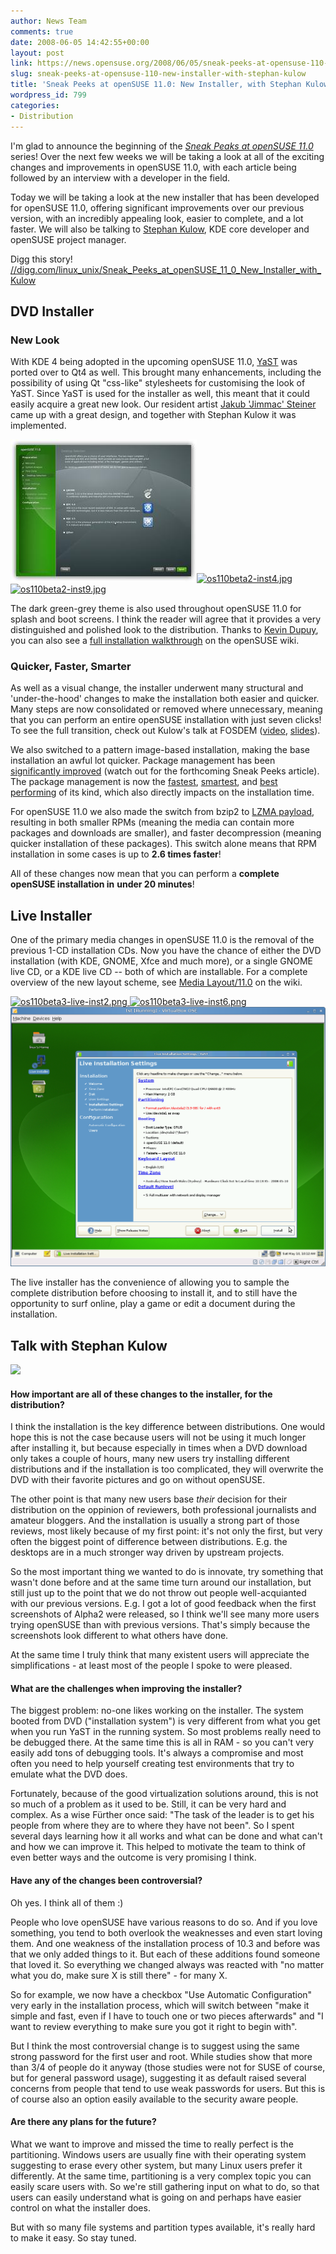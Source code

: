 ```yaml
---
author: News Team
comments: true
date: 2008-06-05 14:42:55+00:00
layout: post
link: https://news.opensuse.org/2008/06/05/sneak-peeks-at-opensuse-110-new-installer-with-stephan-kulow/
slug: sneak-peeks-at-opensuse-110-new-installer-with-stephan-kulow
title: 'Sneak Peeks at openSUSE 11.0: New Installer, with Stephan Kulow'
wordpress_id: 799
categories:
- Distribution
---
```


I'm glad to announce the beginning of the [_Sneak Peaks at openSUSE 11.0_](//news.opensuse.org/category/sneak-peeks/) series! Over the next few weeks we will be taking a look at all of the exciting changes and improvements in openSUSE 11.0, with each article being followed by an interview with a developer in the field.

Today we will be taking a look at the new installer that has been developed for openSUSE 11.0, offering significant improvements over our previous version, with an incredibly appealing look, easier to complete, and a lot faster. We will also be talking to [Stephan Kulow](//www.kdedevelopers.org/blog/124), KDE core developer and openSUSE project manager.

Digg this story! [//digg.com/linux_unix/Sneak_Peeks_at_openSUSE_11_0_New_Installer_with_Kulow](//digg.com/linux_unix/Sneak_Peeks_at_openSUSE_11_0_New_Installer_with_Kulow)

<!-- more -->

## DVD Installer







### New Look


With KDE 4 being adopted in the upcoming openSUSE 11.0, [YaST](//opensuse.org/YaST) was ported over to Qt4 as well. This brought many enhancements, including the possibility of using Qt "css-like" stylesheets for customising the look of YaST. Since YaST is used for the installer as well, this meant that it could easily acquire a great new look. Our resident artist [Jakub 'Jimmac' Steiner](//jimmac.musichall.cz/) came up with a great design, and together with Stephan Kulow it was implemented.

[![Desktop Selection](/wp-content/uploads/2008/05/os110beta2-inst6_thumb.jpg)](//files.opensuse.org/opensuse/en/6/68/OS11.0beta2-inst6.jpg)[![os110beta2-inst4.jpg](/wp-content/uploads/2008/06/os110beta2-inst4.jpg)](//files.opensuse.org/opensuse/en/e/e4/Opensusedvd-install7.png)[![os110beta2-inst9.jpg](/wp-content/uploads/2008/06/os110beta2-inst9.jpg)](//files.opensuse.org/opensuse/en/3/35/Opensusedvd-install15.png)

The dark green-grey theme is also used throughout openSUSE 11.0 for splash and boot screens. I think the reader will agree that it provides a very distinguished and polished look to the distribution. Thanks to [Kevin Dupuy](//en.opensuse.org/User:Kdupuy9), you can also see a [full installation walkthrough](//en.opensuse.org/Installation/11.0_DVD_Install) on the openSUSE wiki.


### Quicker, Faster, Smarter


As well as a visual change, the installer underwent many structural and 'under-the-hood' changes to make the installation both easier and quicker. Many steps are now consolidated or removed where unnecessary, meaning that you can perform an entire openSUSE installation with just seven clicks! To see the full transition, check out Kulow's talk at FOSDEM ([video](//tube.opensuse.org/fosdem08/fosdem08_day1_02_coolo.ogg), [slides](//files.opensuse.org/opensuse/en/4/4b/Outlook110.pdf)).

We also switched to a pattern image-based installation, making the base installation an awful lot quicker. Package management has been [significantly improved](//duncan.mac-vicar.com/blog/archives/314) (watch out for the forthcoming Sneak Peeks article). The package management is now the [fastest](//duncan.mac-vicar.com/blog/archives/296), [smartest](//duncan.mac-vicar.com/blog/archives/311), and [best performing](//duncan.mac-vicar.com/blog/archives/309) of its kind, which also directly impacts on the installation time.

For openSUSE 11.0 we also made the switch from bzip2 to [LZMA payload](//en.opensuse.org/LZMA), resulting in both smaller RPMs (meaning the media can contain more packages and downloads are smaller), and faster decompression (meaning quicker installation of these packages). This switch alone means that RPM installation in some cases is up to **2.6 times faster**!

All of these changes now mean that you can perform a **complete openSUSE installation in** **under 20 minutes**!


## Live Installer





One of the primary media changes in openSUSE 11.0 is the removal of the previous 1-CD installation CDs. Now you have the chance of either the DVD installation (with KDE, GNOME, Xfce and much more), or a single GNOME live CD, or a KDE live CD -- both of which are installable. For a complete overview of the new layout scheme, see [Media Layout/11.0](//en.opensuse.org/Media_Layout/11.0) on the wiki.

[![os110beta3-live-inst2.png](/wp-content/uploads/2008/06/os110beta3-live-inst2.png) ](//files.opensuse.org/opensuse/en/0/0a/OS11.0beta3-live-inst2.png)[![os110beta3-live-inst6.png](/wp-content/uploads/2008/06/os110beta3-live-inst6.png)](//files.opensuse.org/opensuse/en/2/23/OS11.0beta3-live-inst6.png)[![GNOME Live CD Installer](/wp-content/uploads/2008/06/screenshot-tst-running-virtualbox-ose-8.png)](/wp-content/uploads/2008/06/screenshot-tst-running-virtualbox-ose-8.png)

The live installer has the convenience of allowing you to sample the complete distribution before choosing to install it, and to still have the opportunity to surf online, play a game or edit a document during the installation.


## Talk with Stephan Kulow







![](//files.opensuse.org/opensuse/en/d/d9/Stephan.jpg)




#### How important are all of these changes to the installer, for the distribution?



I think the installation is the key difference between distributions. One would hope this is not the case because users will not be using it much longer after installing it, but because especially in times when a DVD download only takes a couple of hours, many new users try installing different distributions and if the installation is too complicated, they will overwrite the DVD with their favorite pictures and go on without openSUSE.

The other point is that many new users base _their_ decision for their distribution on the oppinion of reviewers, both professional journalists and amateur bloggers. And the installation is usually a strong part of those reviews, most likely because of my first point: it's not only the first, but very often the biggest point of difference between distributions. E.g. the desktops are in a much stronger way driven by upstream projects.

So the most important thing we wanted to do is innovate, try something that wasn't done before and at the same time turn around our installation, but still just up to the point that we do not throw out people well-acquianted with our previous versions. E.g. I got a lot of good feedback when the first screenshots of Alpha2 were released, so I think we'll see many more users trying openSUSE than with previous versions. That's simply because the screenshots look different to what others have done.

At the same time I truly think that many existent users will appreciate the simplifications - at least most of the people I spoke to were pleased.



#### What are the challenges when improving the installer?



The biggest problem: no-one likes working on the installer. The system booted from DVD ("installation system") is very different from what you get when you run YaST in the running system. So most problems really need to be debugged there. At the same time this is all in RAM - so you can't very easily add tons of debugging tools. It's always a compromise and most often you need to help yourself creating test environments that try to emulate what the DVD does.

Fortunately, because of the good virtualization solutions around, this is not so much of a problem as it used to be. Still, it can be very hard and complex. As a wise Fürther once said: "The task of the leader is to get his people from where they are to where they have not been". So I spent several days learning how it all works and what can be done and what can't and how we can improve it. This helped to motivate the team to think of even better ways and the outcome is very promising I think.


#### Have any of the changes been controversial?


Oh yes. I think all of them :)

People who love openSUSE have various reasons to do so. And if you love something, you tend to both overlook the weaknesses and even start loving them. And one weakness of the installation process of 10.3 and before was that we only added things to it. But each of these additions found someone that loved it. So everything we changed always was reacted with "no matter what you do, make sure X is still there" - for many X.

So for example, we now have a checkbox "Use Automatic Configuration" very early in the installation process, which will switch between "make it simple and fast, even if I have to touch one or two pieces afterwards" and "I want to review everything to make sure you got it right to begin with".

But I think the most controversial change is to suggest using the same strong password for the first user and root. While studies show that more than 3/4 of people do it anyway (those studies were not for SUSE of course, but for general password usage), suggesting it as default raised several concerns from people that tend to use weak passwords for users. But this is of course also an option easily available to the security aware people.



#### Are there any plans for the future?



What we want to improve and missed the time to really perfect is the partitioning. Windows users are usually fine with their operating system suggesting to erase every other system, but many Linux users prefer it differently. At the same time, partitioning is a very complex topic you can easily scare users with. So we're still gathering input on what to do, so that users can easily understand what is going on and perhaps have easier control on what the installer does.

But with so many file systems and partition types available, it's really hard to make it easy. So stay tuned.
